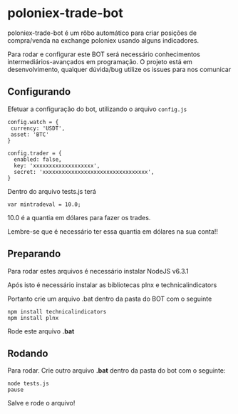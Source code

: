 # poloniex-trade-bot

poloniex-trade-bot é um rôbo automático para criar posições de compra/venda na exchange poloniex usando alguns indicadores.

Para rodar e configurar este BOT será necessário conhecimentos intermediários-avançados em programação. O projeto está em desenvolvimento, qualquer dúvida/bug utilize os issues para nos comunicar


## Configurando

Efetuar a configuração do bot, utilizando o arquivo `config.js`
	
	config.watch = {
	 currency: 'USDT',
	 asset: 'BTC'
	}
	
	config.trader = {
	  enabled: false,
	  key: 'xxxxxxxxxxxxxxxxxxx',
	  secret: 'xxxxxxxxxxxxxxxxxxxxxxxxxxxxxxxxx',
	}


Dentro do arquivo tests.js terá

```
var mintradeval = 10.0;
```

10.0 é a quantia em dólares para fazer os trades.

Lembre-se que é necessário ter essa quantia em dólares na sua conta!!


## Preparando

Para rodar estes arquivos é necessário instalar NodeJS v6.3.1


Após isto é necessário instalar as bibliotecas plnx e technicalindicators

Portanto crie um arquivo .bat dentro da pasta do BOT com o seguinte

```
npm install technicalindicators
npm install plnx
 ```
 
Rode este arquivo **.bat** 

## Rodando

Para rodar. Crie outro arquivo **.bat**  dentro da pasta do bot com o seguinte:
```
node tests.js
pause
 ```

Salve e rode o arquivo!
